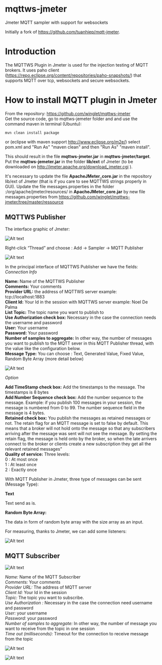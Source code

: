 mqttws-jmeter
===========

Jmeter MQTT sampler with support for websockets 

Initially a fork of https://github.com/tuanhiep/mqtt-jmeter.



# Introduction

The MQTTWS Plugin in Jmeter is used for the injection testing of MQTT brokers. 
It uses paho client (https://repo.eclipse.org/content/repositories/paho-snapshots/) 
that supports MQTT over tcp, websockets and secure websockets.


# How to install MQTT plugin in Jmeter

From the repository: https://github.com/winglet/mqttws-jmeter  
Get the source code, go to mqttws-jemeter folder and and use the command maven in terminal (Ubuntu):

	mvn clean install package
or (eclipse with maven support http://www.eclipse.org/m2e/) select pom.xml and "Run As" "maven clean" and then "Run As" "maven install".

This should result in the file **mqttws-jmeter.jar** in **mqttws-jmeter/target**.  
Put the **mqttws-jemeter.jar** in the folder **lib/ext** of Jmeter
(to be downloaded on http://jmeter.apache.org/download_jmeter.cgi ).

It's necessary to update the file **ApacheJMeter_core.jar** in the repository lib/ext of Jmeter (that is if you care to see MQTTWS strings properly in GUI).
Update the file messages.properties in the folder :/org/apache/jmeter/resources/
in **ApacheJMeter_core.jar** by new file messages.properties from
https://github.com/winglet/mqttws-jmeter/tree/master/ressource

##  MQTTWS Publisher

The interface graphic of Jmeter:

![Alt text](images/Main_Interface_Jmeter.png)

Right-click “Thread” and choose : Add → Sampler → MQTT Publisher

![Alt text](images/MQTT_Publisher.png)

In the principal interface of MQTTWS Publisher we have the fields:  
*Connection Info*  

**Name:** Name of the MQTTWS Publisher  
**Comments:** Your comments  
**Provider URL:** the address of MQTTWS server example: tcp://localhost:1883  
**Client Id:** Your Id in the session with MQTTWS server example: Noel De Palma  
**List Topic:** The topic name you want to publish to  
**Use Authorization check box:** Necessary in the case the connection needs the username and
password  
**User:** Your username  
**Password:** Your password  
**Number of samples to aggregate:** In other way, the number of messages you want to publish to
the MQTT sever in this MQTT Publisher thread, with the value like the configuration below.  
**Message Type:** You can choose : Text, Generated Value, Fixed Value, Random Byte Array (more detail below)  

![Alt text](images/Publisher_Text.png)  

*Option*  

**Add TimeStamp check box:** Add the timestamps to the message. The timestamps is 8 bytes  
**Add Number Sequence check box:** Add the number sequence to the message. Example: if you
publish 100 messages in your session, the message is numbered from 0 to 99. The number sequence 
field in the message is 4 bytes.  
**Retained check box:** You publish the messages as retained messages or not. The retain flag for an
MQTT message is set to false by default. This means that a broker will not hold onto the message 
so that any subscribers arriving after the message was sent will not see the message. By setting 
the retain flag, the message is held onto by the broker, so when the late arrivers connect to the 
broker or clients create a new subscription they get all the relevant retained messages”  
**Quality of service:** Three levels:  
0 : At most once  
1 : At least once  
2 : Exactly once  

With MQTT Publisher in Jmeter, three type of messages can be sent (Message Type):  

**Text**

Text send as is.

**Random Byte Array:**  

The data in form of random byte array with the size array as an input.  

For measuring, thanks to Jmeter, we can add some listeners:  
  
![Alt text](images/Publisher_result.png)  

## MQTT Subscriber  
 
 
![Alt text](images/MQTT_Subscriber.png)  
 
 
 
*Name:* Name of the MQTT Subscriber  
*Comments:* Your comments  
*Provider URL:* The address of MQTT server  
*Client Id:* Your Id in the session  
*Topic:* The topic you want to subscribe.  
*Use Authorization :* Necessary in the case the connection need username and password  
*User:* your username  
*Password:* your password  
*Number of samples to aggregate:* In other way, the number of message you want to receive from
the topic in one session  
*Time out (milliseconds):* Timeout for the connection to receive message from the topic  

![Alt text](images/Subscriber_result.png)  
 
 
![Alt text](images/Publisher_Subscriber.png)  
  
    
